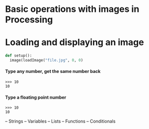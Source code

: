 # Basic operations with images in Processing

# Loading and displaying an image
```python
def setup():
  image(loadImage("file.jpg", 0, 0)
```


#### Type any number, get the same number back
```
>>> 10
10
```

#### Type a floating point number
```
>>> 10
10
```


– Strings
– Variables
– Lists
– Functions
– Conditionals
